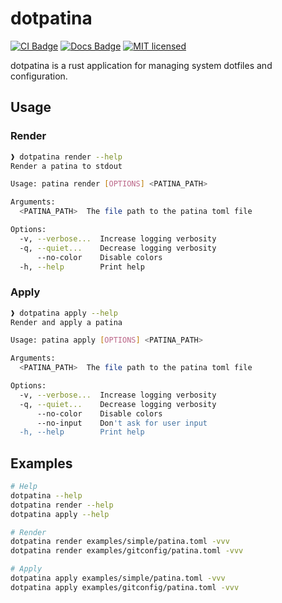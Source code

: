 # dotpatina

[![CI Badge](https://github.com/axis7818/dotpatina/actions/workflows/continuous-integration.yaml/badge.svg?branch=main)](https://github.com/axis7818/patina/actions/workflows/continuous-integration.yaml)
[![Docs Badge](https://github.com/axis7818/dotpatina/actions/workflows/generate-docs.yaml/badge.svg)](https://camerontaylor.dev/dotpatina/dotpatina/index.html)
[![MIT licensed](https://img.shields.io/badge/license-MIT-blue.svg)](./LICENSE)

dotpatina is a rust application for managing system dotfiles and configuration.

## Usage

### Render

```sh
❱ dotpatina render --help
Render a patina to stdout

Usage: patina render [OPTIONS] <PATINA_PATH>

Arguments:
  <PATINA_PATH>  The file path to the patina toml file

Options:
  -v, --verbose...  Increase logging verbosity
  -q, --quiet...    Decrease logging verbosity
      --no-color    Disable colors
  -h, --help        Print help
```

### Apply

```sh
❱ dotpatina apply --help
Render and apply a patina

Usage: patina apply [OPTIONS] <PATINA_PATH>

Arguments:
  <PATINA_PATH>  The file path to the patina toml file

Options:
  -v, --verbose...  Increase logging verbosity
  -q, --quiet...    Decrease logging verbosity
      --no-color    Disable colors
      --no-input    Don't ask for user input
  -h, --help        Print help
```

## Examples

```sh
# Help
dotpatina --help
dotpatina render --help
dotpatina apply --help

# Render
dotpatina render examples/simple/patina.toml -vvv
dotpatina render examples/gitconfig/patina.toml -vvv

# Apply
dotpatina apply examples/simple/patina.toml -vvv
dotpatina apply examples/gitconfig/patina.toml -vvv
```
